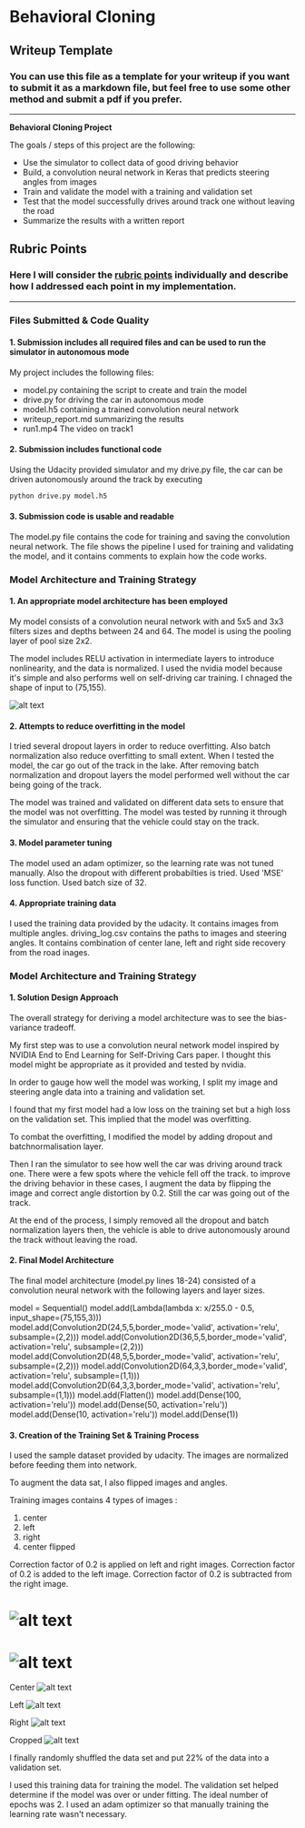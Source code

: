 # **Behavioral Cloning** 

## Writeup Template

### You can use this file as a template for your writeup if you want to submit it as a markdown file, but feel free to use some other method and submit a pdf if you prefer.

---

**Behavioral Cloning Project**

The goals / steps of this project are the following:
* Use the simulator to collect data of good driving behavior
* Build, a convolution neural network in Keras that predicts steering angles from images
* Train and validate the model with a training and validation set
* Test that the model successfully drives around track one without leaving the road
* Summarize the results with a written report


[//]: # (Image References)

[image1]: ./examples/model_architecture.png "Model Visualization"
[image2]: ./examples/center.png "center"
[image3]: ./examples/left.png "left"
[image4]: ./examples/right.png "right"
[image5]: ./examples/cropped.png "cropped"
[image6]: ./examples/placeholder_small.png "Normal Image"
[image7]: ./examples/placeholder_small.png "Flipped Image"

## Rubric Points
### Here I will consider the [rubric points](https://review.udacity.com/#!/rubrics/432/view) individually and describe how I addressed each point in my implementation.  

---
### Files Submitted & Code Quality

#### 1. Submission includes all required files and can be used to run the simulator in autonomous mode

My project includes the following files:
* model.py containing the script to create and train the model
* drive.py for driving the car in autonomous mode
* model.h5 containing a trained convolution neural network 
* writeup_report.md summarizing the results
* run1.mp4 The video on track1

#### 2. Submission includes functional code
Using the Udacity provided simulator and my drive.py file, the car can be driven autonomously around the track by executing 
```sh
python drive.py model.h5
```

#### 3. Submission code is usable and readable

The model.py file contains the code for training and saving the convolution neural network. The file shows the pipeline I used for training and validating the model, and it contains comments to explain how the code works.

### Model Architecture and Training Strategy

#### 1. An appropriate model architecture has been employed

My model consists of a convolution neural network with and 5x5 and 3x3 filters sizes and depths between 24 and 64. The model is using the pooling layer of pool size 2x2.

The model includes RELU activation in intermediate layers to introduce nonlinearity, and the data is normalized. I used the nvidia model because it's simple and also performs well on self-driving car training. I chnaged the shape of input to (75,155).

![alt text][image1]


#### 2. Attempts to reduce overfitting in the model

I tried several dropout layers in order to reduce overfitting. Also batch normalization also reduce overfitting to small extent. When I tested the model, the car go out of the 
track in the lake. After removing batch normalization and dropout layers the model performed well without the car being going of the track.

The model was trained and validated on different data sets to ensure that the model was not overfitting. The model was tested by running it through the simulator and ensuring that the vehicle could stay on the track.

#### 3. Model parameter tuning

The model used an adam optimizer, so the learning rate was not tuned manually. Also the dropout with different probabilties is tried. Used 'MSE' loss function. Used batch size of 32.

#### 4. Appropriate training data

I used the training data provided by the udacity. It contains images from multiple angles. driving_log.csv contains the paths to images and steering angles.  It contains combination of center lane, left and right side recovery from the road inages. 

### Model Architecture and Training Strategy

#### 1. Solution Design Approach

The overall strategy for deriving a model architecture was to see the bias-variance tradeoff.

My first step was to use a convolution neural network model inspired by NVIDIA End to End Learning for Self-Driving Cars paper. I thought this model might be appropriate as it provided and tested by nvidia.

In order to gauge how well the model was working, I split my image and steering angle data into a training and validation set. 

I found that my first model had a low loss on the training set but a high loss on the validation set. This implied that the model was overfitting. 

To combat the overfitting, I modified the model by adding dropout and batchnormalisation layer.

Then I ran the simulator to see how well the car was driving around track one. There were a few spots where the vehicle fell off the track. to improve the driving behavior in these cases, I augment the data by flipping the image 
and correct angle distortion by 0.2. Still the car was going out of the track.

At the end of the process, I simply removed all the dropout and batch normalization layers then, the vehicle is able to drive autonomously around the track without leaving the road.

#### 2. Final Model Architecture

The final model architecture (model.py lines 18-24) consisted of a convolution neural network with the following layers and layer sizes.

model = Sequential()
model.add(Lambda(lambda x: x/255.0 - 0.5, input_shape=(75,155,3)))
model.add(Convolution2D(24,5,5,border_mode='valid', activation='relu', subsample=(2,2)))
model.add(Convolution2D(36,5,5,border_mode='valid', activation='relu', subsample=(2,2)))
model.add(Convolution2D(48,5,5,border_mode='valid', activation='relu', subsample=(2,2)))
model.add(Convolution2D(64,3,3,border_mode='valid', activation='relu', subsample=(1,1)))
model.add(Convolution2D(64,3,3,border_mode='valid', activation='relu', subsample=(1,1)))
model.add(Flatten())
model.add(Dense(100, activation='relu'))
model.add(Dense(50, activation='relu'))
model.add(Dense(10, activation='relu'))
model.add(Dense(1))


#### 3. Creation of the Training Set & Training Process

I used the sample dataset provided by udacity. The images are normalized before feeding them into network.

To augment the data sat, I also flipped images and angles.

Training images contains 4 types of images :
1. center
2. left
3. right
4. center flipped

Correction factor of 0.2 is applied on left and right images. Correction factor of 0.2 is added to the left image. Correction factor of 0.2 is subtracted from the right image.


# ![alt text][image6]
# ![alt text][image7]

Center
![alt text][image2]

Left
![alt text][image3]

Right
![alt text][image4]

Cropped
![alt text][image5]



I finally randomly shuffled the data set and put 22% of the data into a validation set. 

I used this training data for training the model. The validation set helped determine if the model was over or under fitting. The ideal number of epochs was 2. I used an adam optimizer so that manually training the learning rate wasn't necessary.

